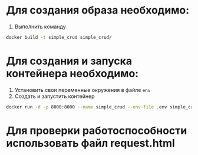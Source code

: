 Для создания образа необходимо:
=====
1. Выполнить команду 
```bash
docker build -t simple_crud simple_crud/
```

Для создания и запуска контейнера необходимо:
=====
1. Установить свои переменные окружения в файле `env`
2. Создать и запустить контейнер
```bash
docker run -d -p 8000:8000 --name simple_crud --env-file .env simple_crud
```

Для проверки работоспособности использовать файл request.html
=====
